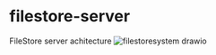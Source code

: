 # filestore-server
FileStore server achitecture
![filestoresystem drawio](https://github.com/anithapriyanatarajan/filestore-server/assets/51791012/b65ba7ed-2deb-4163-b112-b087564042a6)

